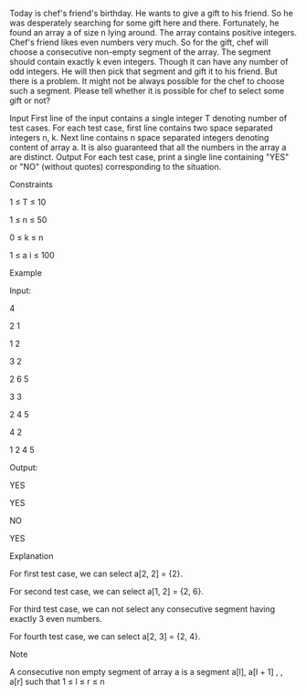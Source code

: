 Today is chef's friend's birthday. He wants to give a gift to his friend. So he was desperately searching for some gift here and there.
Fortunately, he found an array a of size n lying around. The array contains positive integers. Chef's friend likes even numbers very much. So for the gift, chef will choose a consecutive non-empty segment of the array. The segment should contain exactly k even integers. Though it can have any number of odd integers. He will then pick that segment and gift it to his friend.
But there is a problem. It might not be always possible for the chef to choose such a segment. Please tell whether it is possible for chef to select some gift or not?

Input
First line of the input contains a single integer T denoting number of test cases.
For each test case, first line contains two space separated integers n, k.
Next line contains n space separated integers denoting content of array a.
It is also guaranteed that all the numbers in the array a are distinct.
Output
For each test case, print a single line containing "YES" or "NO" (without quotes) corresponding to the situation.

Constraints

1 ≤ T ≤ 10

1 ≤ n ≤ 50

0 ≤ k ≤ n

1 ≤ a i ≤ 100

Example

Input:

4

2 1

1 2

3 2

2 6 5

3 3

2 4 5

4 2

1 2 4 5

Output:

YES

YES

NO

YES


Explanation


For  first  test case, we can select a[2, 2] = {2}. 

For second  test case, we can select a[1, 2] = {2, 6}. 

For third  test case, we can not select any consecutive segment having exactly 3 even numbers. 

For fourth  test case, we can select a[2, 3] = {2, 4}. 


 Note 

A consecutive non empty segment of array a is a segment a[l], a[l + 1] , , a[r] such that 1 ≤ l ≤ r ≤ n
